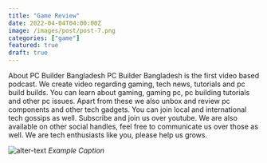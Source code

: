 ```yaml
---
title: "Game Review"
date: 2022-04-04T04:00:00Z
image: /images/post/post-7.png
categories: ["game"]
featured: true
draft: true
---
```


About PC Builder Bangladesh
PC Builder Bangladesh is the first video based podcast. We create video regarding gaming, tech news, tutorials and pc build builds. You can learn about gaming, gaming pc, pc building tutorials and other pc issues. Apart from these we also unbox and review pc components and other tech gadgets. You can join local and international tech gossips as well.  Subscribe and join us over youtube. We are also available on other social handles, feel free to communicate us over those as well.  We are tech enthusiasts like you, please help us grows.

![alter-text](/images/post/post-7.png)
*Example Caption*

